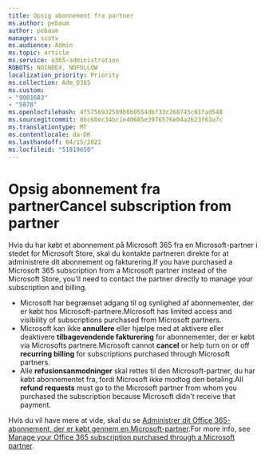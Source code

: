 ```yaml
---
title: Opsig abonnement fra partner
ms.author: pebaum
author: pebaum
manager: scotv
ms.audience: Admin
ms.topic: article
ms.service: o365-administration
ROBOTS: NOINDEX, NOFOLLOW
localization_priority: Priority
ms.collection: Adm_O365
ms.custom:
- "9001683"
- "5078"
ms.openlocfilehash: 4f5756932509b0b0554dbf33c268745c01fad548
ms.sourcegitcommit: 8bc60ec34bc1e40685e3976576e04a2623f63a7c
ms.translationtype: MT
ms.contentlocale: da-DK
ms.lasthandoff: 04/15/2021
ms.locfileid: "51819650"
---
```

# <a name="cancel-subscription-from-partner"></a><span data-ttu-id="db669-102">Opsig abonnement fra partner</span><span class="sxs-lookup"><span data-stu-id="db669-102">Cancel subscription from partner</span></span>

<span data-ttu-id="db669-103">Hvis du har købt et abonnement på Microsoft 365 fra en Microsoft-partner i stedet for Microsoft Store, skal du kontakte partneren direkte for at administrere dit abonnement og fakturering.</span><span class="sxs-lookup"><span data-stu-id="db669-103">If you have purchased a Microsoft 365 subscription from a Microsoft partner instead of the Microsoft Store, you'll need to contact the partner directly to manage your subscription and billing.</span></span>

- <span data-ttu-id="db669-104">Microsoft har begrænset adgang til og synlighed af abonnementer, der er købt hos Microsoft-partnere.</span><span class="sxs-lookup"><span data-stu-id="db669-104">Microsoft has limited access and visibility of subscriptions purchased from Microsoft partners.</span></span> 
- <span data-ttu-id="db669-105">Microsoft kan ikke **annullere** eller hjælpe med at aktivere eller deaktivere **tilbagevendende fakturering** for abonnementer, der er købt via Microsofts partnere.</span><span class="sxs-lookup"><span data-stu-id="db669-105">Microsoft cannot **cancel** or help turn on or off **recurring billing** for subscriptions purchased through Microsoft partners.</span></span> 
- <span data-ttu-id="db669-106">Alle **refusionsanmodninger** skal rettes til den Microsoft-partner, du har købt abonnementet fra, fordi Microsoft ikke modtog den betaling.</span><span class="sxs-lookup"><span data-stu-id="db669-106">All **refund requests** must go to the Microsoft partner from whom you purchased the subscription because Microsoft didn't receive that payment.</span></span> 

<span data-ttu-id="db669-107">Hvis du vil have mere at vide, skal du se [Administrer dit Office 365-abonnement, der er købt gennem en Microsoft-partner](https://support.microsoft.com/help/4230739/microsoft-account-manage-office-365-subscription-from-third-party).</span><span class="sxs-lookup"><span data-stu-id="db669-107">For more info, see [Manage your Office 365 subscription purchased through a Microsoft partner](https://support.microsoft.com/help/4230739/microsoft-account-manage-office-365-subscription-from-third-party).</span></span> 
